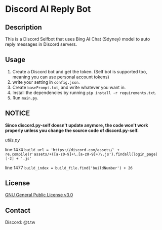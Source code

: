 # Discord AI Reply Bot

## Description

This is a Discord Selfbot that uses Bing AI Chat (Sdyney) model to auto reply messages in Discord servers.

## Usage

1. Create a Discord bot and get the token. (Self bot is supported too, meaning you can use personal account tokens)
2. write your setting in `config.json`.
3. Create `basePrompt.txt`, and write whatever you want in.
3. Install the dependencies by running `pip install -r requirements.txt`.
4. Run `main.py`.

## NOTICE

**Since discord.py-self doesn't update anymore, the code won't work properly unless you change the source code of discord.py-self.**

*utils.py*

line 1474 `build_url = 'https://discord.com/assets/' + re.compile(r'assets/+([a-z0-9]+\.[a-z0-9]+)\.js').findall(login_page)[-2] + '.js'`

line 1477 `build_index = build_file.find('buildNumber') + 26`

## License

[GNU General Public License v3.0](LICENSE)

## Contact

Discord: @t.tw
